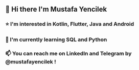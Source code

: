 ## 👋 Hi there I'm Mustafa Yencilek
### ⭐ I'm interested in Kotlin, Flutter, Java and Android
### 🌱 I'm currently learning SQL and Python
### 📫 You can reach me on LinkedIn and Telegram by @mustafayencilek !
<!--
**MustafaYencilek/MustafaYencilek** is a ✨ _special_ ✨ repository because its `README.md` (this file) appears on your GitHub profile.-->
